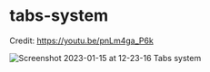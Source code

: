 # tabs-system

Credit: https://youtu.be/pnLm4ga_P6k

![Screenshot 2023-01-15 at 12-23-16 Tabs system](https://user-images.githubusercontent.com/91621437/212533101-e51539cf-7118-497d-86d6-2ce234675809.png)
